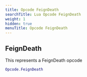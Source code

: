 ```yaml
---
title: Opcode FeignDeath
searchTitle: Lua Opcode FeignDeath
weight: 1
hidden: true
menuTitle: Opcode FeignDeath
---
```

## FeignDeath

This represents a FeignDeath opcode
```lua
Opcode.FeignDeath
```
